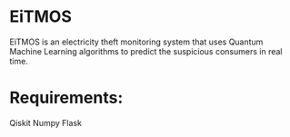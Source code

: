 # EiTMOS

EiTMOS is an electricity theft monitoring system that uses Quantum Machine Learning algorithms to predict the suspicious consumers in real time.

# Requirements:
Qiskit
Numpy
Flask
